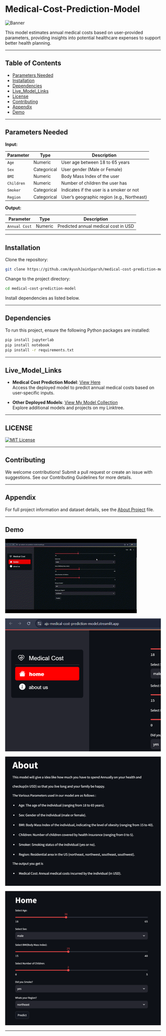 
# Medical-Cost-Prediction-Model

![Banner](https://github.com/AyushJainSparsh/medical-cost-prediction-model/blob/main/Gallery/1353378.jpeg)

This model estimates annual medical costs based on user-provided parameters, providing insights into potential healthcare expenses to support better health planning.

---

## Table of Contents
- [Parameters Needed](#parameters-needed)
- [Installation](#installation)
- [Dependencies](#dependencies)
- [Live_Model_Links](#live-model-links)
- [License](#license)
- [Contributing](#contributing)
- [Appendix](#appendix)
- [Demo](#demo)

---

## Parameters Needed

**Input:**

| Parameter   | Type         | Description                                   |
|-------------|--------------|-----------------------------------------------|
| `Age`       | Numeric      | User age between 18 to 65 years               |
| `Sex`       | Categorical  | User gender (Male or Female)                  |
| `BMI`       | Numeric      | Body Mass Index of the user                   |
| `Children`  | Numeric      | Number of children the user has               |
| `Smoker`    | Categorical  | Indicates if the user is a smoker or not      |
| `Region`    | Categorical  | User’s geographic region (e.g., Northeast)    |

**Output:**

| Parameter      | Type       | Description                                  |
|----------------|------------|----------------------------------------------|
| `Annual Cost`  | Numeric    | Predicted annual medical cost in USD         |

---

## Installation

Clone the repository:
```bash
git clone https://github.com/AyushJainSparsh/medical-cost-prediction-model.git
```

Change to the project directory:
```bash
cd medical-cost-prediction-model
```

Install dependencies as listed below.

---

## Dependencies

To run this project, ensure the following Python packages are installed:

```bash
pip install jupyterlab
pip install notebook
pip install -r requirements.txt
```

---

## Live_Model_Links

- **Medical Cost Prediction Model**: [View Here](https://ajs-medical-cost-prediction-model.streamlit.app/)  
   Access the deployed model to predict annual medical costs based on user-specific inputs.

- **Other Deployed Models**: [View My Model Collection](https://linktr.ee/joyboy0599)  
   Explore additional models and projects on my Linktree.


---

## LICENSE


[![MIT License](https://img.shields.io/badge/License-MIT-green.svg)](https://github.com/AyushJainSparsh/medical-cost-prediction-model?tab=MIT-1-ov-file)

---

## Contributing

We welcome contributions! Submit a pull request or create an issue with suggestions. See our Contributing Guidelines for more details.

---

## Appendix

For full project information and dataset details, see the [About Project](https://github.com/AyushJainSparsh/medical-cost-prediction-model/blob/main/About%20Project.ipynb) file.

---

## Demo

![DemoGif](https://github.com/AyushJainSparsh/medical-cost-prediction-model/blob/main/Gallery/Untitled%20video%20-%20Made%20with%20Clipchamp.gif)

![DemoImage1](https://github.com/AyushJainSparsh/medical-cost-prediction-model/blob/main/Gallery/Screenshot%202024-11-03%20150832.png)

![DemoImage2](https://github.com/AyushJainSparsh/medical-cost-prediction-model/blob/main/Gallery/Screenshot%202024-11-03%20151914.png)

![DemoImage3](https://github.com/AyushJainSparsh/medical-cost-prediction-model/blob/main/Gallery/Screenshot%202024-11-03%20151929.png)

---

